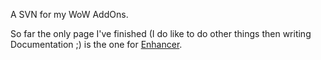 A SVN for my WoW AddOns.

So far the only page I've finished (I do like to do other things then writing Documentation ;) is the one for [Enhancer](Enhancer.md).